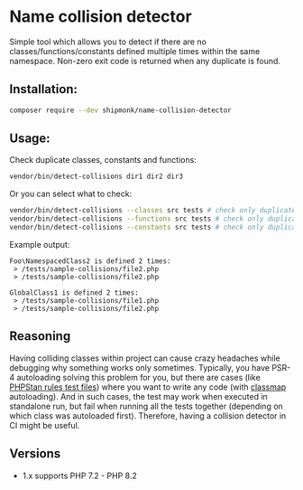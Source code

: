 # Name collision detector

Simple tool which allows you to detect if there are no classes/functions/constants defined multiple times within the same namespace.
Non-zero exit code is returned when any duplicate is found.

## Installation:

```sh
composer require --dev shipmonk/name-collision-detector
```

## Usage:
Check duplicate classes, constants and functions:
```sh
vendor/bin/detect-collisions dir1 dir2 dir3
```

Or you can select what to check:

```sh
vendor/bin/detect-collisions --classes src tests # check only duplicate classes
vendor/bin/detect-collisions --functions src tests # check only duplicate functions
vendor/bin/detect-collisions --constants src tests # check only duplicate constants
```

Example output:
```
Foo\NamespacedClass2 is defined 2 times:
 > /tests/sample-collisions/file2.php
 > /tests/sample-collisions/file2.php

GlobalClass1 is defined 2 times:
 > /tests/sample-collisions/file1.php
 > /tests/sample-collisions/file2.php
```

## Reasoning
Having colliding classes within project can cause crazy headaches while debugging why something works only sometimes.
Typically, you have PSR-4 autoloading solving this problem for you, but there are cases (like [PHPStan rules test files](https://github.com/shipmonk-rnd/phpstan-rules/tree/master/tests/Rule/data)) where you want to write any code (with [classmap](https://getcomposer.org/doc/04-schema.md#classmap) autoloading).
And in such cases, the test may work when executed in standalone run, but fail when running all the tests together (depending on which class was autoloaded first).
Therefore, having a collision detector in CI might be useful.

## Versions
- 1.x supports PHP 7.2 - PHP 8.2

